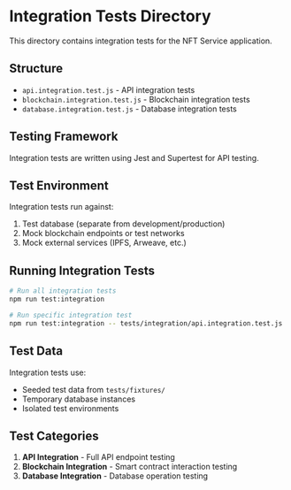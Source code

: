 # Integration Tests Directory

This directory contains integration tests for the NFT Service application.

## Structure

- `api.integration.test.js` - API integration tests
- `blockchain.integration.test.js` - Blockchain integration tests
- `database.integration.test.js` - Database integration tests

## Testing Framework

Integration tests are written using Jest and Supertest for API testing.

## Test Environment

Integration tests run against:
1. Test database (separate from development/production)
2. Mock blockchain endpoints or test networks
3. Mock external services (IPFS, Arweave, etc.)

## Running Integration Tests

```bash
# Run all integration tests
npm run test:integration

# Run specific integration test
npm run test:integration -- tests/integration/api.integration.test.js
```

## Test Data

Integration tests use:
- Seeded test data from `tests/fixtures/`
- Temporary database instances
- Isolated test environments

## Test Categories

1. **API Integration** - Full API endpoint testing
2. **Blockchain Integration** - Smart contract interaction testing
3. **Database Integration** - Database operation testing